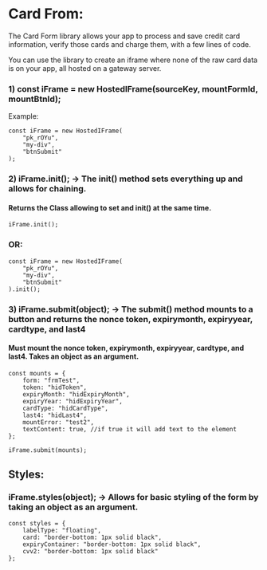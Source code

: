 # Card From:
The Card Form library allows your app to process and save credit card information, verify those cards and charge them, with a few lines of code.

You can use the library to create an iframe where none of the raw card data is on your app, all hosted on a gateway server.

### 1) const iFrame = new HostedIFrame(sourceKey, mountFormId, mountBtnId);

Example:
```
const iFrame = new HostedIFrame(
	"pk_rOYu",
	"my-div",
	"btnSubmit"
);
```

### 2) iFrame.init(); -> The init() method sets everything up and allows for chaining.
#### Returns the Class allowing to set and init() at the same time.
```
iFrame.init();
```
### OR:
```
const iFrame = new HostedIFrame(
	"pk_rOYu",
	"my-div",
	"btnSubmit"
).init();
```

### 3) iFrame.submit(object); -> The submit() method mounts to a button and returns the nonce token, expirymonth, expiryyear, cardtype, and last4 
#### Must mount the nonce token, expirymonth, expiryyear, cardtype, and last4. Takes an object as an argument.
```
const mounts = {
	form: "frmTest",
	token: "hidToken",
	expiryMonth: "hidExpiryMonth",
	expiryYear: "hidExpiryYear",
	cardType: "hidCardType",
	last4: "hidLast4",
	mountError: "test2",
	textContent: true, //if true it will add text to the element
};

iFrame.submit(mounts);
```

## Styles:
### iFrame.styles(object); -> Allows for basic styling of the form by taking an object as an argument.
```
const styles = {
	labelType: "floating",
	card: "border-bottom: 1px solid black",
	expiryContainer: "border-bottom: 1px solid black",
	cvv2: "border-bottom: 1px solid black"
};
```
